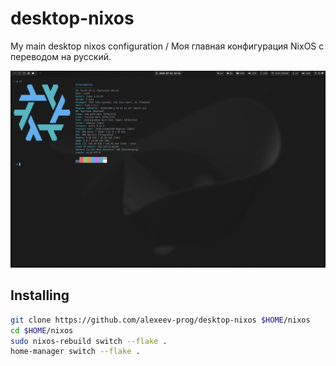 # desktop-nixos
My main desktop nixos configuration / Моя главная конфигурация NixOS с переводом на русский.

![alt text](image.png)

## Installing

```bash
git clone https://github.com/alexeev-prog/desktop-nixos $HOME/nixos
cd $HOME/nixos
sudo nixos-rebuild switch --flake .
home-manager switch --flake .
```
